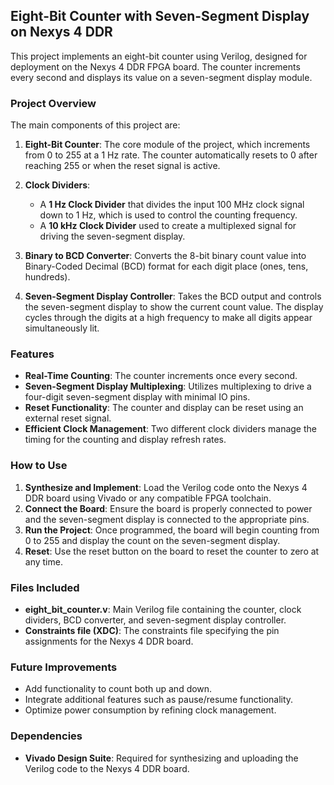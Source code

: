 ## Eight-Bit Counter with Seven-Segment Display on Nexys 4 DDR

This project implements an eight-bit counter using Verilog, designed for deployment on the Nexys 4 DDR FPGA board. The counter increments every second and displays its value on a seven-segment display module.

### Project Overview

The main components of this project are:

1. **Eight-Bit Counter**: The core module of the project, which increments from 0 to 255 at a 1 Hz rate. The counter automatically resets to 0 after reaching 255 or when the reset signal is active.

2. **Clock Dividers**:
   - A **1 Hz Clock Divider** that divides the input 100 MHz clock signal down to 1 Hz, which is used to control the counting frequency.
   - A **10 kHz Clock Divider** used to create a multiplexed signal for driving the seven-segment display.

3. **Binary to BCD Converter**: Converts the 8-bit binary count value into Binary-Coded Decimal (BCD) format for each digit place (ones, tens, hundreds).

4. **Seven-Segment Display Controller**: Takes the BCD output and controls the seven-segment display to show the current count value. The display cycles through the digits at a high frequency to make all digits appear simultaneously lit.

### Features

- **Real-Time Counting**: The counter increments once every second.
- **Seven-Segment Display Multiplexing**: Utilizes multiplexing to drive a four-digit seven-segment display with minimal IO pins.
- **Reset Functionality**: The counter and display can be reset using an external reset signal.
- **Efficient Clock Management**: Two different clock dividers manage the timing for the counting and display refresh rates.

### How to Use

1. **Synthesize and Implement**: Load the Verilog code onto the Nexys 4 DDR board using Vivado or any compatible FPGA toolchain.
2. **Connect the Board**: Ensure the board is properly connected to power and the seven-segment display is connected to the appropriate pins.
3. **Run the Project**: Once programmed, the board will begin counting from 0 to 255 and display the count on the seven-segment display.
4. **Reset**: Use the reset button on the board to reset the counter to zero at any time.

### Files Included

- **eight_bit_counter.v**: Main Verilog file containing the counter, clock dividers, BCD converter, and seven-segment display controller.
- **Constraints file (XDC)**: The constraints file specifying the pin assignments for the Nexys 4 DDR board.

### Future Improvements

- Add functionality to count both up and down.
- Integrate additional features such as pause/resume functionality.
- Optimize power consumption by refining clock management.

### Dependencies

- **Vivado Design Suite**: Required for synthesizing and uploading the Verilog code to the Nexys 4 DDR board.
